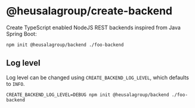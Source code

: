 # @heusalagroup/create-backend

Create TypeScript enabled NodeJS REST backends inspired from Java Spring Boot:

```
npm init @heusalagroup/backend ./foo-backend
```

## Log level

Log level can be changed using `CREATE_BACKEND_LOG_LEVEL`, which defaults to `INFO`.

```
CREATE_BACKEND_LOG_LEVEL=DEBUG npm init @heusalagroup/backend ./foo-backend
```
